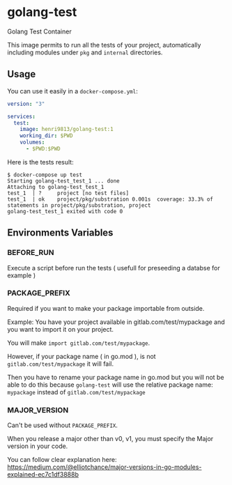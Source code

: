 # golang-test

Golang Test Container

This image permits to run all the tests of your project, automatically including modules under `pkg` and `internal` directories.

## Usage

You can use it easily in a `docker-compose.yml`:

```yaml
version: "3"

services:
  test:
    image: henri9813/golang-test:1
    working_dir: $PWD
    volumes:
      - $PWD:$PWD
```

Here is the tests result:

```
$ docker-compose up test
Starting golang-test_test_1 ... done
Attaching to golang-test_test_1
test_1  | ?     project [no test files]
test_1  | ok    project/pkg/substration 0.001s  coverage: 33.3% of statements in project/pkg/substration, project
golang-test_test_1 exited with code 0
```

## Environments Variables

### BEFORE_RUN

Execute a script before run the tests ( usefull for preseeding a databse for example )

### PACKAGE_PREFIX

Required if you want to make your package importable from outside.

Example:
You have your project available in gitlab.com/test/mypackage and you want to import it on your project.

You will make `import gitlab.com/test/mypackage`.

However, if your package name ( in go.mod ), is not `gitlab.com/test/mypackage` it will fail.

Then you have to rename your package name in go.mod but you will not be able to do this because `golang-test` will use the relative package name: `mypackage` instead of `gitlab.com/test/mypackage`

### MAJOR_VERSION

Can't be used without `PACKAGE_PREFIX`.

When you release a major other than v0, v1, you must specify the Major version in your code.

You can follow clear explanation here:
https://medium.com/@elliotchance/major-versions-in-go-modules-explained-ec7c1df3888b
